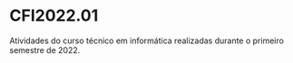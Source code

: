 # CFI2022.01
Atividades do curso técnico em informática realizadas durante o primeiro semestre de 2022.
